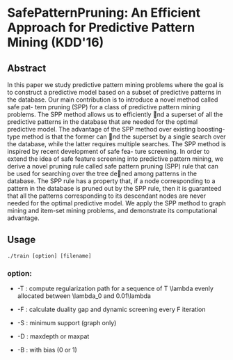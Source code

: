 # SafePatternPruning: An Efficient Approach for Predictive Pattern Mining (KDD'16)

## Abstract
In this paper we study predictive pattern mining problems
where the goal is to construct a predictive model based on
a subset of predictive patterns in the database. Our main
contribution is to introduce a novel method called safe pat-
tern pruning (SPP) for a class of predictive pattern mining
problems. The SPP method allows us to efficiently nd a superset
of all the predictive patterns in the database that are
needed for the optimal predictive model. The advantage of
the SPP method over existing boosting-type method is that
the former can nd the superset by a single search over the
database, while the latter requires multiple searches. The
SPP method is inspired by recent development of safe fea-
ture screening. In order to extend the idea of safe feature
screening into predictive pattern mining, we derive a novel
pruning rule called safe pattern pruning (SPP) rule that can
be used for searching over the tree dened among patterns
in the database. The SPP rule has a property that, if a node
corresponding to a pattern in the database is pruned out by
the SPP rule, then it is guaranteed that all the patterns
corresponding to its descendant nodes are never needed for
the optimal predictive model. We apply the SPP method
to graph mining and item-set mining problems, and demonstrate
its computational advantage.

## Usage

`./train [option] [filename]`

### option: 
- -T : compute regularization path for a sequence of T \lambda evenly allocated between \lambda_0 and 0.01\lambda

- -F : calculate duality gap and dynamic screening every F iteration

- -S : minimum support (graph only)

- -D : maxdepth or maxpat

- -B : with bias (0 or 1)
